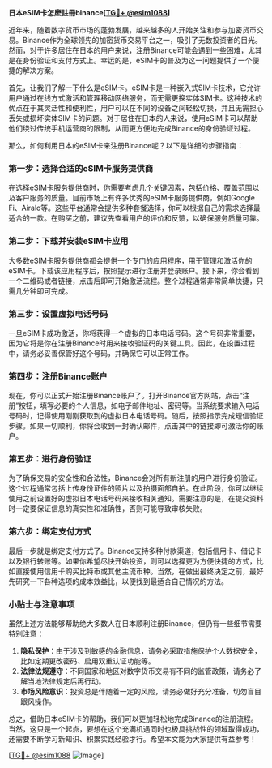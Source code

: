 **日本eSIM卡怎麽註冊binance[[TG💪+ @esim1088](https://t.me/s/esim1088)]**

近年来，随着数字货币市场的蓬勃发展，越来越多的人开始关注和参与加密货币交易。Binance作为全球领先的加密货币交易平台之一，吸引了无数投资者的目光。然而，对于许多居住在日本的用户来说，注册Binance可能会遇到一些困难，尤其是在身份验证和支付方式上。幸运的是，eSIM卡的普及为这一问题提供了一个便捷的解决方案。

首先，让我们了解一下什么是eSIM卡。eSIM卡是一种嵌入式SIM卡技术，它允许用户通过在线方式激活和管理移动网络服务，而无需更换实体SIM卡。这种技术的优点在于其灵活性和便利性，用户可以在不同的设备之间轻松切换，并且无需担心丢失或损坏实体SIM卡的问题。对于居住在日本的人来说，使用eSIM卡可以帮助他们绕过传统手机运营商的限制，从而更方便地完成Binance的身份验证过程。

那么，如何利用日本的eSIM卡来注册Binance呢？以下是详细的步骤指南：

### 第一步：选择合适的eSIM卡服务提供商

在选择eSIM卡服务提供商时，你需要考虑几个关键因素，包括价格、覆盖范围以及客户服务的质量。目前市场上有许多优秀的eSIM卡服务提供商，例如Google Fi、Airalo等。这些平台通常会提供多种套餐选择，你可以根据自己的需求选择最适合的一款。在购买之前，建议先查看用户的评价和反馈，以确保服务质量可靠。

### 第二步：下载并安装eSIM卡应用

大多数eSIM卡服务提供商都会提供一个专门的应用程序，用于管理和激活你的eSIM卡。下载该应用程序后，按照提示进行注册并登录账户。接下来，你会看到一个二维码或者链接，点击后即可开始激活流程。整个过程通常非常简单快捷，只需几分钟即可完成。

### 第三步：设置虚拟电话号码

一旦eSIM卡成功激活，你将获得一个虚拟的日本电话号码。这个号码非常重要，因为它将是你在注册Binance时用来接收验证码的关键工具。因此，在设置过程中，请务必妥善保管好这个号码，并确保它可以正常工作。

### 第四步：注册Binance账户

现在，你可以正式开始注册Binance账户了。打开Binance官方网站，点击“注册”按钮，填写必要的个人信息，如电子邮件地址、密码等。当系统要求输入电话号码时，记得使用刚刚获取到的虚拟日本电话号码。随后，按照指示完成短信验证步骤。如果一切顺利，你将会收到一封确认邮件，点击其中的链接即可激活你的账户。

### 第五步：进行身份验证

为了确保交易的安全性和合法性，Binance会对所有新注册的用户进行身份验证。这个过程通常包括上传身份证件的照片以及拍摄面部自拍。在此阶段，你可以继续使用之前设置好的虚拟日本电话号码来接收相关通知。需要注意的是，在提交资料时一定要保证信息的真实性和准确性，否则可能导致审核失败。

### 第六步：绑定支付方式

最后一步就是绑定支付方式了。Binance支持多种付款渠道，包括信用卡、借记卡以及银行转账等。如果你希望尽快开始投资，则可以选择更为方便快捷的方式，比如直接使用信用卡购买比特币或其他主流币种。当然，在做出最终决定之前，最好先研究一下各种选项的成本效益比，以便找到最适合自己情况的方法。

### 小贴士与注意事项

虽然上述方法能够帮助绝大多数人在日本顺利注册Binance，但仍有一些细节需要特别注意：

1. **隐私保护**：由于涉及到敏感的金融信息，请务必采取措施保护个人数据安全，比如定期更改密码、启用双重认证功能等。
2. **法律法规遵守**：不同国家和地区对数字货币交易有不同的监管政策，请务必了解当地法律规定后再行动。
3. **市场风险意识**：投资总是伴随着一定的风险，请务必做好充分准备，切勿盲目跟风操作。

总之，借助日本eSIM卡的帮助，我们可以更加轻松地完成Binance的注册流程。当然，这只是一个起点，要想在这个充满机遇同时也极具挑战性的领域取得成功，还需要不断学习新知识、积累实践经验才行。希望本文能为大家提供有益参考！

[[TG💪+ @esim1088](https://t.me/s/esim1088) ![Image](https://i.postimg.cc/4NQfJmqS/Snipaste-2025-05-13-00-14-12.png)]
